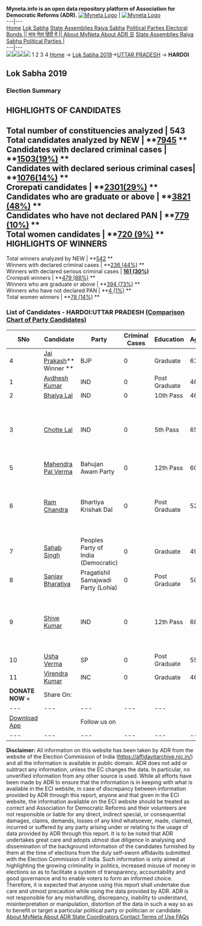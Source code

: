 **Myneta.info is an open data repository platform of Association for Democratic Reforms (ADR).**
[![Myneta Logo](https://www.myneta.info/lib/img/myneta-logo.png)](https://www.myneta.info/) | [![Myneta Logo](https://www.myneta.info/lib/img/adr-logo.png)](https://adrindia.org)  
---|---  
[Home](https://www.myneta.info/) [Lok Sabha](https://www.myneta.info/#ls "Lok Sabha") [ State Assemblies ](https://www.myneta.info/#sa "State Assemblies") [Rajya Sabha](https://www.myneta.info/#rs "Rajya Sabha") [Political Parties ](https://www.myneta.info/party "Political Parties") [ Electoral Bonds ](https://www.myneta.info/electoral_bonds "Electoral Bonds") [ || माय नेता हिंदी में || ](https://translate.google.co.in/translate?prev=hp&hl=en&js=y&u=www.myneta.info&sl=en&tl=hi&history_state0=) [ About MyNeta ](https://adrindia.org/content/about-myneta) [ About ADR ](https://adrindia.org/about-adr/who-we-are) [☰](javascript:void\(0\))
[ State Assemblies ](https://www.myneta.info/#sa "State Assemblies") [ Rajya Sabha ](https://www.myneta.info/#rs "Rajya Sabha") [ Political Parties ](https://www.myneta.info/party "Political Parties")
|   
---|---  
![](https://www.myneta.info/lib/img/banner/banner-1.png)![](https://www.myneta.info/lib/img/banner/banner-2.png)![](https://www.myneta.info/lib/img/banner/banner-3.png)![](https://www.myneta.info/lib/img/banner/banner-4.png)
1  2  3  4 
[Home](https://www.myneta.info/) → [Lok Sabha 2019](https://www.myneta.info/LokSabha2019/)→[UTTAR PRADESH](https://www.myneta.info/LokSabha2019/index.php?action=show_constituencies&state_id=57) → **HARDOI**
### 
## Lok Sabha 2019
###  Election Summary 
HIGHLIGHTS OF CANDIDATES  
---  
Total number of constituencies analyzed |  543   
Total candidates analyzed by NEW | **[7945](https://www.myneta.info/LokSabha2019/index.php?action=summary&subAction=candidates_analyzed&sort=candidate#summary) **  
Candidates with declared criminal cases | **[1503(19%)](https://www.myneta.info/LokSabha2019/index.php?action=summary&subAction=crime&sort=candidate#summary) **  
Candidates with declared serious criminal cases| **[1076(14%)](https://www.myneta.info/LokSabha2019/index.php?action=summary&subAction=serious_crime&sort=candidate#summary) **  
Crorepati candidates | **[2301(29%)](https://www.myneta.info/LokSabha2019/index.php?action=summary&subAction=crorepati&sort=candidate#summary) **  
Candidates who are graduate or above | **[3821 (48%)](https://www.myneta.info/LokSabha2019/index.php?action=summary&subAction=education&sort=candidate#summary) **  
Candidates who have not declared PAN | **[779 (10%)](https://www.myneta.info/LokSabha2019/index.php?action=summary&subAction=without_pan&sort=candidate#summary) **  
Total women candidates | **[720 (9%)](https://www.myneta.info/LokSabha2019/index.php?action=summary&subAction=women_candidate&sort=candidate#summary) **  
HIGHLIGHTS OF WINNERS  
---  
Total winners analyzed by NEW | **[542](https://www.myneta.info/LokSabha2019/index.php?action=summary&subAction=winner_analyzed&sort=candidate#summary) **  
Winners with declared criminal cases | **[236 (44%)](https://www.myneta.info/LokSabha2019/index.php?action=summary&subAction=winner_crime&sort=candidate#summary) **  
Winners with declared serious criminal cases | **[161 (30%)](https://www.myneta.info/LokSabha2019/index.php?action=summary&subAction=winner_serious_crime&sort=candidate#summary)**  
Crorepati winners | **[479 (88%)](https://www.myneta.info/LokSabha2019/index.php?action=summary&subAction=winner_crorepati&sort=candidate#summary) **  
Winners who are graduate or above | **[394 (73%)](https://www.myneta.info/LokSabha2019/index.php?action=summary&subAction=winner_education&sort=candidate#summary) **  
Winners who have not declared PAN | **[4 (1%)](https://www.myneta.info/LokSabha2019/index.php?action=summary&subAction=winner_without_pan&sort=candidate#summary) **  
Total women winners | **[78 (14%)](https://www.myneta.info/LokSabha2019/index.php?action=summary&subAction=winner_women&sort=candidate#summary) **  
### List of Candidates - HARDOI:UTTAR PRADESH ([Comparison Chart of Party Candidates](https://www.myneta.info/LokSabha2019/comparisonchart.php?constituency_id=898))
SNo | Candidate| Party| Criminal Cases| Education| Age| Total Assets| Liabilities  
---|---|---|---|---|---|---|---  
4  | [Jai Prakash](https://www.myneta.info/LokSabha2019/candidate.php?candidate_id=9679)** Winner ** | BJP | 0 | Graduate| 61 | Rs 23,40,32,624 ~ 23 Crore+ | Rs 26,15,368 ~ 26 Lacs+  
1  | [Avdhesh Kumar](https://www.myneta.info/LokSabha2019/candidate.php?candidate_id=11263) | IND | 0 | Post Graduate| 46 | Rs 9,11,651 ~ 9 Lacs+ | Rs 0 ~   
2  | [Bhaiya Lal](https://www.myneta.info/LokSabha2019/candidate.php?candidate_id=11265) | IND | 0 | 10th Pass| 46 | Rs 20,500 ~ 20 Thou+ | Rs 0 ~   
3  | [Chotte Lal](https://www.myneta.info/LokSabha2019/candidate.php?candidate_id=11264) | IND | 0 | 5th Pass| 65 | ![](https://myneta.info/image_v2.php?myneta_folder=LokSabha2019&candidate_id=11264&col=ta) | ![](https://myneta.info/image_v2.php?myneta_folder=LokSabha2019&candidate_id=11264&col=lia)  
5  | [Mahendra Pal Verma](https://www.myneta.info/LokSabha2019/candidate.php?candidate_id=9681) | Bahujan Awam Party | 0 | 12th Pass| 60 | Rs 58,16,000 ~ 58 Lacs+ | Rs 0 ~   
6  | [Ram Chandra](https://www.myneta.info/LokSabha2019/candidate.php?candidate_id=9676) | Bhartiya Krishak Dal | 0 | Post Graduate| 52 | ![](https://myneta.info/image_v2.php?myneta_folder=LokSabha2019&candidate_id=9676&col=ta) | ![](https://myneta.info/image_v2.php?myneta_folder=LokSabha2019&candidate_id=9676&col=lia)  
7  | [Sahab Singh](https://www.myneta.info/LokSabha2019/candidate.php?candidate_id=11261) | Peoples Party of India (Democratic) | 0 | Graduate| 49 | Rs 20,53,900 ~ 20 Lacs+ | Rs 0 ~   
8  | [Sanjay Bharatiya](https://www.myneta.info/LokSabha2019/candidate.php?candidate_id=11262) | Pragatishil Samajwadi Party (Lohia) | 0 | Post Graduate| 50 | Rs 1,08,18,915 ~ 1 Crore+ | Rs 58,70,000 ~ 58 Lacs+  
9  | [Shive Kumar](https://www.myneta.info/LokSabha2019/candidate.php?candidate_id=9677) | IND | 0 | 12th Pass| 68 | ![](https://myneta.info/image_v2.php?myneta_folder=LokSabha2019&candidate_id=9677&col=ta) | ![](https://myneta.info/image_v2.php?myneta_folder=LokSabha2019&candidate_id=9677&col=lia)  
10  | [Usha Verma](https://www.myneta.info/LokSabha2019/candidate.php?candidate_id=9682) | SP | 0 | Post Graduate| 55 | Rs 4,24,03,277 ~ 4 Crore+ | Rs 10,60,839 ~ 10 Lacs+  
11  | [Virendra Kumar](https://www.myneta.info/LokSabha2019/candidate.php?candidate_id=9678) | INC | 0 | Graduate| 46 | Rs 1,28,64,500 ~ 1 Crore+ | Rs 1,47,62,567 ~ 1 Crore+  
|  **DONATE NOW** × |  Share On:  | [](https://api.whatsapp.com/send?text=https%3A%2F%2Fmyneta.info%2Fpunjab2022%2Findex.php%3Faction%3Dshow_constituencies%26state_id%3D19) | [](https://www.facebook.com/sharer/sharer.php?u=https%3A%2F%2Fmyneta.info%2Fpunjab2022%2Findex.php%3Faction%3Dshow_constituencies%26state_id%3D19) | [](https://twitter.com/share?url=https%3A%2F%2Fmyneta.info%2Fpunjab2022%2Findex.php%3Faction%3Dshow_constituencies%26state_id%3D19)  
---|---|---|---|---  
| [ Download App ](https://play.google.com/store/apps/details?id=com.webrosoft.myneta1&pcampaignid=pcampaignidMKT-Other-global-all-co-prtnr-py-PartBadge-Mar2515-1) | [](https://play.google.com/store/apps/details?id=com.webrosoft.myneta1&pcampaignid=pcampaignidMKT-Other-global-all-co-prtnr-py-PartBadge-Mar2515-1) |  Follow us on  | [](https://www.facebook.com/adrindia.org/) | [](https://twitter.com/adrspeaks) | [](https://groups.google.com/g/national-election-watch?hl=en&pli=1) | [](https://www.instagram.com/adrspeaks/) | [](https://www.youtube.com/user/adrspeaks) | [](https://sharechat.com/profile/adrspeaks)  
---|---|---|---|---|---|---|---|---  
**Disclaimer:** All information on this website has been taken by ADR from the website of the Election Commission of India (https://affidavitarchive.nic.in/) and all the information is available in public domain. ADR does not add or subtract any information, unless the EC changes the data. In particular, no unverified information from any other source is used. While all efforts have been made by ADR to ensure that the information is in keeping with what is available in the ECI website, in case of discrepancy between information provided by ADR through this report, anyone and that given in the ECI website, the information available on the ECI website should be treated as correct and Association for Democratic Reforms and their volunteers are not responsible or liable for any direct, indirect special, or consequential damages, claims, demands, losses of any kind whatsoever, made, claimed, incurred or suffered by any party arising under or relating to the usage of data provided by ADR through this report. It is to be noted that ADR undertakes great care and adopts utmost due diligence in analysing and dissemination of the background information of the candidates furnished by them at the time of elections from the duly self-sworn affidavits submitted with the Election Commission of India. Such information is only aimed at highlighting the growing criminality in politics, increased misuse of money in elections so as to facilitate a system of transparency, accountability and good governance and to enable voters to form an informed choice. Therefore, it is expected that anyone using this report shall undertake due care and utmost precaution while using the data provided by ADR. ADR is not responsible for any mishandling, discrepancy, inability to understand, misinterpretation or manipulation, distortion of the data in such a way so as to benefit or target a particular political party or politician or candidate. 
[ About MyNeta ](https://adrindia.org/content/about-myneta) [ About ADR ](https://adrindia.org/about-adr/who-we-are) [ State Coordinators ](https://adrindia.org/about-adr/state-coordinators) [ Contact ](https://adrindia.org/contact-us) [ Terms of Use ](https://adrindia.org/content/adr-terms-use) [ FAQs ](https://adrindia.org/content/faqs)
